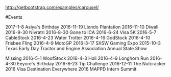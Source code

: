 http://getbootstrap.com/examples/carousel/


#Events

2017-1-8 Asiya's Birthday
2016-11-19 Liendo Plantation
2016-11-10 Diwali
2016-9-30 Nivratri
2016-8-30 Gone to ICA
2016-6-24 Visa 5K
2016-5-7 CableStock
2016-4-23 Water Trotter
2016-4-16 GodStock
2016-4-10 Frisbee Fling
2016-4-9 MotoGP
2016-3-17 SXSW Gaming Expo
2015-10-3 Texas Early Day Tractor and Engine Association Annual State Show

Missing
2016-5-1 WoofStock
2016-4-3 Holi
2016-4-9 Longhorn Run
2016-4-30 Eeyore's Birthday
2016-8-23 Tip Challenge
2016-12-11 The Nutcracker
2016 Visa Destination Everywhere
2016 MAPPD Intern Summit
